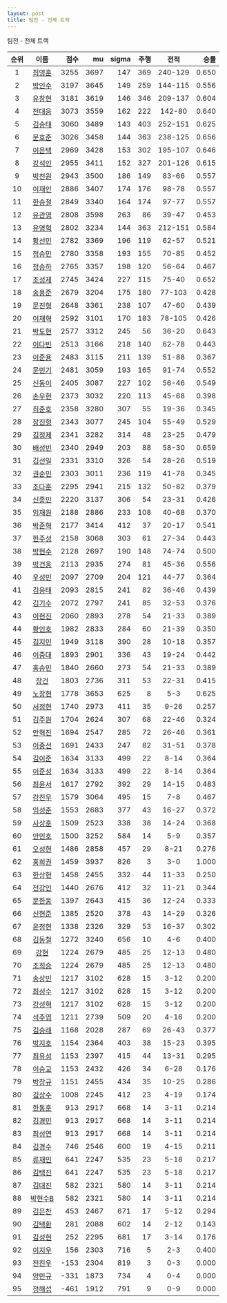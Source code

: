 ```yaml
---
layout: post
title: 팀전 - 전체 트랙
---
```


팀전 - 전체 트랙

| 순위 | 이름 | 점수 | mu | sigma | 주행 | 전적 | 승률 |
|:---:|:---:|---:|---:|---:|---:|:---:|---:|
| 1 | [최영훈](../choiyeonghun) | 3255 | 3697 | 147 | 369 | 240-129 | 0.650 |
| 2 | [박인수](../bakinsu) | 3197 | 3645 | 149 | 259 | 144-115 | 0.556 |
| 3 | [유창현](../yuchanghyeon) | 3181 | 3619 | 146 | 346 | 209-137 | 0.604 |
| 4 | [전대웅](../jeondaewoong) | 3073 | 3559 | 162 | 222 | 142-80 | 0.640 |
| 5 | [김승태](../gimseungtae) | 3060 | 3489 | 143 | 403 | 252-151 | 0.625 |
| 6 | [문호준](../munhojun) | 3026 | 3458 | 144 | 363 | 238-125 | 0.656 |
| 7 | [이은택](../ieuntaek) | 2969 | 3428 | 153 | 302 | 195-107 | 0.646 |
| 8 | [강석인](../gangseokin) | 2955 | 3411 | 152 | 327 | 201-126 | 0.615 |
| 9 | [박천원](../bakcheonwon) | 2943 | 3500 | 186 | 149 | 83-66 | 0.557 |
| 10 | [이재인](../ijaein) | 2886 | 3407 | 174 | 176 | 98-78 | 0.557 |
| 11 | [한승철](../hanseungcheol) | 2849 | 3340 | 164 | 174 | 97-77 | 0.557 |
| 12 | [유관영](../yugwanyeong) | 2808 | 3598 | 263 | 86 | 39-47 | 0.453 |
| 13 | [유영혁](../yuyeonghyeok) | 2802 | 3234 | 144 | 363 | 212-151 | 0.584 |
| 14 | [황선민](../hwangseongmin) | 2782 | 3369 | 196 | 119 | 62-57 | 0.521 |
| 15 | [정승민](../jeongseungmin) | 2780 | 3358 | 193 | 155 | 70-85 | 0.452 |
| 16 | [정승하](../jeongseungha) | 2765 | 3357 | 198 | 120 | 56-64 | 0.467 |
| 17 | [조성제](../joseongje) | 2745 | 3424 | 227 | 115 | 75-40 | 0.652 |
| 18 | [송용준](../songyongjun) | 2679 | 3204 | 175 | 180 | 77-103 | 0.428 |
| 19 | [문진형](../munjinhyeong) | 2648 | 3361 | 238 | 107 | 47-60 | 0.439 |
| 20 | [이재혁](../ijaehyeok) | 2592 | 3101 | 170 | 183 | 78-105 | 0.426 |
| 21 | [박도현](../bakdohyeon) | 2577 | 3312 | 245 | 56 | 36-20 | 0.643 |
| 22 | [이다빈](../idabin) | 2513 | 3166 | 218 | 140 | 62-78 | 0.443 |
| 23 | [이준용](../ijunyong) | 2483 | 3115 | 211 | 139 | 51-88 | 0.367 |
| 24 | [문민기](../munmingi) | 2481 | 3059 | 193 | 165 | 91-74 | 0.552 |
| 25 | [신동이](../shindongi) | 2405 | 3087 | 227 | 102 | 56-46 | 0.549 |
| 26 | [손우현](../sonuhyeon) | 2373 | 3032 | 220 | 113 | 45-68 | 0.398 |
| 27 | [최준호](../choijunho) | 2358 | 3280 | 307 | 55 | 19-36 | 0.345 |
| 28 | [장진형](../jangjinhyeong) | 2343 | 3077 | 245 | 104 | 55-49 | 0.529 |
| 29 | [김정제](../gimjeongje) | 2341 | 3282 | 314 | 48 | 23-25 | 0.479 |
| 30 | [배성빈](../baeseongbin) | 2340 | 2949 | 203 | 88 | 58-30 | 0.659 |
| 31 | [김선일](../gimseonil) | 2331 | 3310 | 326 | 54 | 28-26 | 0.519 |
| 32 | [권순민](../gweonsoonmin) | 2303 | 3011 | 236 | 119 | 41-78 | 0.345 |
| 33 | [조다훈](../jodahun) | 2295 | 2941 | 215 | 132 | 50-82 | 0.379 |
| 34 | [신종민](../shinjongmin) | 2220 | 3137 | 306 | 54 | 23-31 | 0.426 |
| 35 | [임재원](../imjaewon) | 2188 | 2886 | 233 | 108 | 40-68 | 0.370 |
| 36 | [박준혁](../bakjunhyeok) | 2177 | 3414 | 412 | 37 | 20-17 | 0.541 |
| 37 | [한주성](../hanjuseong) | 2158 | 3068 | 303 | 61 | 27-34 | 0.443 |
| 38 | [박현수](../bakhyeonsu) | 2128 | 2697 | 190 | 148 | 74-74 | 0.500 |
| 39 | [박건웅](../bakgeonung) | 2113 | 2935 | 274 | 81 | 45-36 | 0.556 |
| 40 | [우성민](../useongmin) | 2097 | 2709 | 204 | 121 | 44-77 | 0.364 |
| 41 | [김응태](../gimeungtae) | 2093 | 2815 | 241 | 82 | 36-46 | 0.439 |
| 42 | [김기수](../gimgisu) | 2072 | 2797 | 241 | 85 | 32-53 | 0.376 |
| 43 | [이현진](../ihyeonjin) | 2060 | 2893 | 278 | 54 | 21-33 | 0.389 |
| 44 | [황인호](../hwanginho) | 1982 | 2833 | 284 | 60 | 21-39 | 0.350 |
| 45 | [김지민](../gimjimin) | 1949 | 3118 | 390 | 28 | 10-18 | 0.357 |
| 46 | [이중대](../ijungdae) | 1893 | 2901 | 336 | 43 | 19-24 | 0.442 |
| 47 | [홍승민](../hongseungmin) | 1840 | 2660 | 273 | 54 | 21-33 | 0.389 |
| 48 | [장건](../janggeon) | 1803 | 2736 | 311 | 53 | 22-31 | 0.415 |
| 49 | [노창현](../nochanghyeon) | 1778 | 3653 | 625 | 8 | 5-3 | 0.625 |
| 50 | [서정현](../seojeonghyeon) | 1740 | 2973 | 411 | 35 | 9-26 | 0.257 |
| 51 | [김주원](../gimjuwon) | 1704 | 2624 | 307 | 68 | 22-46 | 0.324 |
| 52 | [안혁진](../anhyeokjin) | 1694 | 2547 | 285 | 72 | 26-46 | 0.361 |
| 53 | [이중선](../ijungseon) | 1691 | 2433 | 247 | 82 | 31-51 | 0.378 |
| 54 | [김이준](../gimijun) | 1634 | 3133 | 499 | 22 | 8-14 | 0.364 |
| 55 | [이준성](../ijunseong) | 1634 | 3133 | 499 | 22 | 8-14 | 0.364 |
| 56 | [최윤서](../choiyunseo) | 1617 | 2792 | 392 | 29 | 14-15 | 0.483 |
| 57 | [강진우](../gangjinwu) | 1579 | 3064 | 495 | 15 | 7-8 | 0.467 |
| 58 | [임성준](../imseongjun) | 1553 | 2683 | 377 | 43 | 16-27 | 0.372 |
| 59 | [사상훈](../sasanghun) | 1509 | 2523 | 338 | 38 | 14-24 | 0.368 |
| 60 | [안민호](../anminho) | 1500 | 3252 | 584 | 14 | 5-9 | 0.357 |
| 61 | [오성현](../oseonghyeon) | 1486 | 2858 | 457 | 29 | 8-21 | 0.276 |
| 62 | [홍희권](../hongheegweon) | 1459 | 3937 | 826 | 3 | 3-0 | 1.000 |
| 63 | [한상현](../hansanghyeon) | 1458 | 2455 | 332 | 44 | 11-33 | 0.250 |
| 64 | [전강인](../jeongangin) | 1440 | 2676 | 412 | 32 | 11-21 | 0.344 |
| 65 | [문한웅](../munhanung) | 1397 | 2643 | 415 | 36 | 12-24 | 0.333 |
| 66 | [신현준](../shinhyeonjun) | 1385 | 2520 | 378 | 43 | 14-29 | 0.326 |
| 67 | [윤정현](../yunjeonghyeon) | 1338 | 2326 | 329 | 53 | 16-37 | 0.302 |
| 68 | [김동철](../gimdongcheol) | 1272 | 3240 | 656 | 10 | 4-6 | 0.400 |
| 69 | [강현](../ganghyeon) | 1224 | 2679 | 485 | 25 | 12-13 | 0.480 |
| 70 | [조희승](../joheeseung) | 1224 | 2679 | 485 | 25 | 12-13 | 0.480 |
| 71 | [송상민](../songsangmin) | 1217 | 3102 | 628 | 15 | 3-12 | 0.200 |
| 72 | [최성수](../choiseongsu) | 1217 | 3102 | 628 | 15 | 3-12 | 0.200 |
| 73 | [강성혁](../gangseonghyeok) | 1217 | 3102 | 628 | 15 | 3-12 | 0.200 |
| 74 | [석주엽](../seokjuyeob) | 1211 | 2739 | 509 | 20 | 4-16 | 0.200 |
| 75 | [김승래](../gimseungrae) | 1168 | 2028 | 287 | 69 | 26-43 | 0.377 |
| 76 | [박지호](../bakjiho) | 1154 | 2364 | 403 | 38 | 15-23 | 0.395 |
| 77 | [최유성](../choiyuseong) | 1153 | 2397 | 415 | 44 | 13-31 | 0.295 |
| 78 | [이승교](../iseunggyo) | 1153 | 2432 | 426 | 34 | 6-28 | 0.176 |
| 79 | [박창규](../bakchanggyu) | 1151 | 2455 | 434 | 35 | 10-25 | 0.286 |
| 80 | [김상수](../gimsangsu) | 1008 | 2245 | 412 | 23 | 4-19 | 0.174 |
| 81 | [한동훈](../handonghun) | 913 | 2917 | 668 | 14 | 3-11 | 0.214 |
| 82 | [김경민](../gimgyeongmin) | 913 | 2917 | 668 | 14 | 3-11 | 0.214 |
| 83 | [최성연](../choiseongyeon) | 913 | 2917 | 668 | 14 | 3-11 | 0.214 |
| 84 | [김경수](../gimgyeongsu) | 746 | 2546 | 600 | 19 | 4-15 | 0.211 |
| 85 | [류재민](../ryujaemin) | 641 | 2247 | 535 | 23 | 5-18 | 0.217 |
| 86 | [김택진](../gimtaekjin) | 641 | 2247 | 535 | 23 | 5-18 | 0.217 |
| 87 | [김대진](../gimdaejin) | 582 | 2321 | 580 | 14 | 3-11 | 0.214 |
| 88 | [박현수B](../bakhyeonsu-b) | 582 | 2321 | 580 | 14 | 3-11 | 0.214 |
| 89 | [김은찬](../gimeunchan) | 453 | 2467 | 671 | 17 | 5-12 | 0.294 |
| 90 | [김택환](../gimtaekhwan) | 281 | 2088 | 602 | 14 | 2-12 | 0.143 |
| 91 | [김성현](../gimseonghyeon) | 252 | 2295 | 681 | 17 | 3-14 | 0.176 |
| 92 | [이지우](../ijiu) | 156 | 2303 | 716 | 5 | 2-3 | 0.400 |
| 93 | [전진우](../jeonjinwoo) | -153 | 2304 | 819 | 3 | 0-3 | 0.000 |
| 94 | [양민규](../yangmingyu) | -331 | 1873 | 734 | 4 | 0-4 | 0.000 |
| 95 | [정해섭](../jeonghaeseop) | -461 | 1912 | 791 | 9 | 0-9 | 0.000 |

